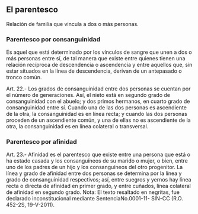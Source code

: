 ## El parentesco
Relación de familia que vincula a dos o más personas.

### Parentesco por consanguinidad
Es aquel que está determinado por los vínculos de sangre que unen a dos o más personas entre sí, de tal manera que existe entre quienes tienen una relación recíproca de descendencia o ascendencia y entre aquellos que, sin estar situados en la línea de descendencia, derivan de un antepasado o tronco común.

Art. 22.- Los grados de consanguinidad entre dos personas se cuentan por el número de generaciones. Así, el nieto está en segundo grado de consanguinidad con el abuelo; y dos primos hermanos, en cuarto grado de consanguinidad entre sí. 
Cuando una de las dos personas es ascendiente de la otra, la consanguinidad es en línea recta; y cuando las dos personas proceden de un ascendiente común, y una de ellas no es ascendiente de la otra, la consanguinidad es en línea colateral o transversal.

### Parentesco por afinidad
Art. 23.- Afinidad es el parentesco que existe entre una persona que está o ha estado casada y los consanguíneos de su marido o mujer, o bien, entre uno de los padres de un hijo y los consanguíneos del otro progenitor. 
La línea y grado de afinidad entre dos personas se determina por la línea y grado de consanguinidad respectivos; así, entre suegros y yernos hay línea recta o directa de afinidad en primer grado, y entre cuñados, línea colateral de afinidad en segundo grado.
Nota: El texto resaltado en negritas, fue declarado inconstitucional mediante SentenciaNo.0001-11- SIN-CC (R.O. 452-2S, 19-V-2011).
